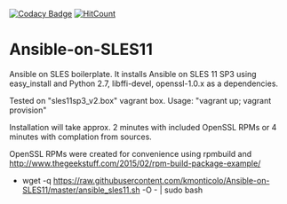[![Codacy Badge](https://api.codacy.com/project/badge/Grade/a2137ecfadc44b678a10c41c105d4a5e)](https://www.codacy.com/app/kmonticolo/Ansible-on-SLES11?utm_source=github.com&amp;utm_medium=referral&amp;utm_content=kmonticolo/Ansible-on-SLES11&amp;utm_campaign=Badge_Grade)
[![HitCount](http://hits.dwyl.io/kmonticolo/Ansible-on-SLES11.svg)](http://hits.dwyl.io/kmonticolo/Ansible-on-SLES11)

# Ansible-on-SLES11

Ansible on SLES boilerplate. 
It installs Ansible on SLES 11 SP3 using easy_install and Python 2.7, libffi-devel, openssl-1.0.x as a dependencies. 

Tested on "sles11sp3_v2.box" vagrant box. Usage: "vagrant up; vagrant provision"

Installation will take approx. 2 minutes with included OpenSSL RPMs or 4 minutes with complation from sources.

OpenSSL RPMs were created for convenience using rpmbuild and http://www.thegeekstuff.com/2015/02/rpm-build-package-example/


 
- wget -q https://raw.githubusercontent.com/kmonticolo/Ansible-on-SLES11/master/ansible_sles11.sh -O - | sudo bash

 
